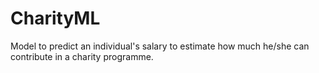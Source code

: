 # CharityML
Model to predict an individual's salary to estimate how much he/she can contribute in a charity programme.
